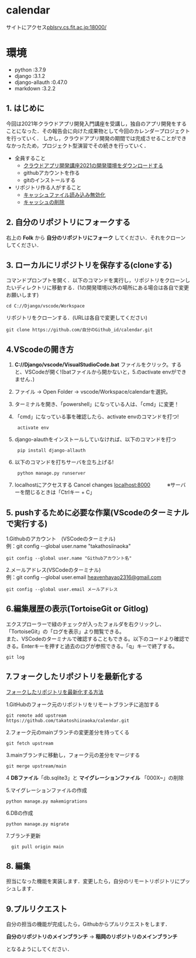 # calendar

サイトにアクセス[pblsrv.cs.fit.ac.jp:18000/](http://pblsrv.cs.fit.ac.jp:18000/)

# 環境

- python                    :3.7.9                
- django                    :3.1.2                        
- django-allauth            :0.47.0   
- markdown                  :3.2.2                   


## 1. はじめに
今回は2021年クラウドアプリ開発入門講座を受講し，独自のアプリ開発をすることになった．その報告会に向けた成果物として今回のカレンダープロジェクトを行っていく．
しかし，クラウドアプリ開発の期間では完成させることができなかったため，プロジェクト型演習でその続きを行っていく．
* 全員すること
    * [クラウドアプリ開発講座2021の開発環境をダウンロードする](Document/make_env.md)
    * githubアカウントを作る
    * gitのインストールする
* リポジトリ作る人がすること
    * [キャッシュファイル読み込み無効化](https://note.com/masato1230/n/na63ac4e7ccdd)
    * [キャッシュの削除](https://qiita.com/fuwamaki/items/3ed021163e50beab7154)


## 2. 自分のリポジトリにフォークする
右上の **Folk** から **自分のリポジトリにフォーク** してください．それをクローンしてください．


## 3. ローカルにリポジトリを保存する(cloneする)
コマンドプロンプトを開く．以下のコマンドを実行し，リポジトリをクローンしたいディレクトリに移動する．(1の開発環境以外の場所にある場合は各自で変更お願いします)
    
    cd C://Django/vscode/Workspace
 
リポジトリをクローンする．(URLは各自で変更してください)

    git clone https://github.com/自分のGithub_id/calendar.git
    
## 4.VScodeの開き方
1. **C://Django/vscode/VisualStudioCode.bat** ファイルをクリック。すると、VSCodeが開く!(batファイルから開かないと，5.のactivate envができません．)

2. ファイル → Open Folder → vscode/Workspace/calendarを選択。
3. ターミナルを開き、「powershell」になっている人は、「cmd」に変更！
4. 「cmd」になっている事を確認したら、activate envのコマンドを打つ!      

        activate env



6. django-alauthをインストールしていなければ、以下のコマンドを打つ

        pip install django-allauth

7. 以下のコマンドを打ちサーバを立ち上げる!

        python manage.py runserver
        
8. localhostにアクセスする
Cancel changes
    [localhost:8000](http://localhost:8000/)　　　
    ※サーバーを閉じるときは「Ctrlキー + C」

    


## 5. pushするために必要な作業(VScodeのターミナルで実行する)
1.Githubのアカウント　(VSCodeのターミナル)  
例：git config --global user.name "takathosiinaoka"

    git config --global user.name "Githubアカウント名"  　 


2.メールアドレス(VSCodeのターミナル)  
例：git config --global user.email heavenhayao2316@gmail.com  

    git config --global user.email メールアドレス

## 6.編集履歴の表示(TortoiseGit or Gitlog)
エクスプローラーで緑のチェックが入ったフォルダを右クリックし、「TortoiseGit」の「ログを表示」より閲覧できる。  
また、VSCodeのターミナルで確認することもできる。以下のコードより確認できる。Enterキーを押すと過去のログが参照できる。「q」キーで終了する。


    git log
   
## 7.フォークしたリポジトリを最新化する
[フォークしたリポジトリを最新化する方法](https://qiita.com/Nossa/items/ace2ab802adc85f86b20)


1.GitHubのフォーク元のリポジトリをリモートブランチに追加する

    git remote add upstream https://github.com/takatoshiinaoka/calendar.git

2.フォーク元のmainブランチの変更差分を持ってくる

    git fetch upstream

3.mainブランチに移動し，フォーク元の差分をマージする

    git merge upstream/main

4 **DBファイル**「db.sqlite3」と **マイグレーションファイル** 「000X~」の削除
         
5.マイグレーションファイルの作成

    python manage.py makemigrations

6.DBの作成
   
    python manage.py migrate
    
7.ブランチ更新

      git pull origin main

## 8. 編集
担当になった機能を実装します．変更したら，自分のリモートリポジトリにプッシュします．

## 9.プルリクエスト
自分の担当の機能が完成したら，Githubからプルリクエストをします．

**自分のリポジトリのメインブランチ** → **稲岡のリポジトリのメインブランチ**

となるようにしてください．

  

  
   

   
   
